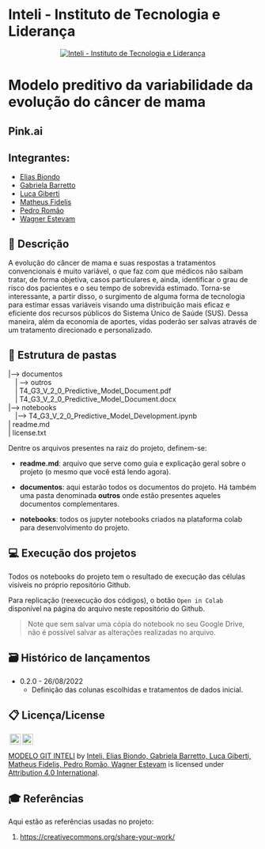 # Inteli - Instituto de Tecnologia e Liderança 

<p align="center">
<a href= "https://www.inteli.edu.br/"><img src="https://www.inteli.edu.br/wp-content/uploads/2021/08/20172028/marca_1-2.png" alt="Inteli - Instituto de Tecnologia e Liderança" border="0"></a>
</p>

# Modelo preditivo da variabilidade da evolução do câncer de mama

## Pink.ai

## Integrantes: 
- <a href="">Elias Biondo</a>
- <a href="https://www.linkedin.com/in/gabriela-barretto99/">Gabriela Barretto</a>
- <a href="www.linkedin.com/in/luca-giberti-63a4ab231">Luca Giberti</a>
- <a href="https://www.linkedin.com/in/matheus-fidelis-680520232/">Matheus Fidelis</a>
- <a href="https://www.linkedin.com/in/pedro-rom%C3%A3o-734b4920a/">Pedro Romão</a>
- <a href="https://www.linkedin.com/in/wagner-estevam-613002232/">Wagner Estevam</a>

## 📝 Descrição

A evolução do câncer de mama e suas respostas a tratamentos convencionais é muito variável, o que faz com que médicos não saibam tratar, de forma objetiva, casos particulares e, ainda, identificar o grau de risco dos pacientes e o seu tempo de sobrevida estimado. Torna-se interessante, a partir disso, o surgimento de alguma forma de tecnologia para estimar essas variáveis visando uma distribuição mais eficaz e eficiente dos recursos públicos do Sistema Único de Saúde (SUS). Dessa maneira, além da economia de aportes, vidas poderão ser salvas através de um tratamento direcionado e personalizado.


## 📁 Estrutura de pastas

|--> documentos<br>
  &emsp;| --> outros <br>
  &emsp;| T4_G3_V_2_0_Predictive_Model_Document.pdf<br>
  &emsp;| T4_G3_V_2_0_Predictive_Model_Document.docx<br>
|--> notebooks<br>
  &emsp;|--> T4_G3_V_2_0_Predictive_Model_Development.ipynb<br>
| readme.md<br>
| license.txt

Dentre os arquivos presentes na raiz do projeto, definem-se:

- <b>readme.md</b>: arquivo que serve como guia e explicação geral sobre o projeto (o mesmo que você está lendo agora).

- <b>documentos</b>: aqui estarão todos os documentos do projeto. Há também uma pasta denominada <b>outros</b> onde estão presentes aqueles documentos complementares.

- <b>notebooks</b>: todos os jupyter notebooks criados na plataforma colab para desenvolvimento do projeto.

## 💻 Execução dos projetos

Todos os notebooks do projeto tem o resultado de execução das células visíveis no próprio repositório Github.

Para replicação (reexecução dos códigos), o botão `Open in Colab` disponível na página do arquivo neste repositório do Github.
> Note que sem salvar uma cópia do notebook no seu Google Drive, não é possível salvar as alterações realizadas no arquivo.

## 🗃 Histórico de lançamentos

* 0.2.0 - 26/08/2022
    * Definição das colunas escolhidas e tratamentos de dados inicial.

## 📋 Licença/License

<img style="height:22px!important;margin-left:3px;vertical-align:text-bottom;" src="https://mirrors.creativecommons.org/presskit/icons/cc.svg?ref=chooser-v1"><img style="height:22px!important;margin-left:3px;vertical-align:text-bottom;" src="https://mirrors.creativecommons.org/presskit/icons/by.svg?ref=chooser-v1"><p xmlns:cc="http://creativecommons.org/ns#" xmlns:dct="http://purl.org/dc/terms/"><a property="dct:title" rel="cc:attributionURL" href="https://github.com/Spidus/Teste_Final_1">MODELO GIT INTELI</a> by <a rel="cc:attributionURL dct:creator" property="cc:attributionName" href="https://www.yggbrasil.com.br/vr">Inteli, Elias Biondo, Gabriela Barretto, Luca Giberti, Matheus Fidelis, Pedro Romão, Wagner Estevam</a> is licensed under <a href="http://creativecommons.org/licenses/by/4.0/?ref=chooser-v1" target="_blank" rel="license noopener noreferrer" style="display:inline-block;">Attribution 4.0 International</a>.</p>

## 🎓 Referências

Aqui estão as referências usadas no projeto:

1. <https://creativecommons.org/share-your-work/>
